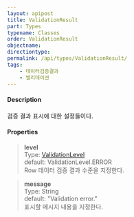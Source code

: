```yaml
---
layout: apipost
title: ValidationResult
part: Types
typename: Classes
order: ValidationResult
objectname: 
directiontype: 
permalink: /api/types/ValidationResult/
tags: 
    - 데이터검증결과
    - 벨리데이션
---
```



#### Description

검증 결과 표시에 대한 설정들이다.

#### Properties

> **level**  
> Type: [ValidationLevel](/api/types/ValidationLevel)  
> default: ValidationLevel.ERROR  
> Row 데이터 검증 결과 수준을 지정한다.  

> **message**   
> Type: String    
> default: "Validation error."   
> 표시할 메시지 내용을 지정한다.  

